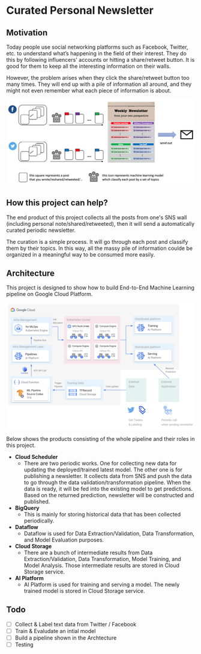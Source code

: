 # Curated Personal Newsletter

## Motivation
Today people use social networking platforms such as Facebook, Twitter, etc. to understand what’s happening in the field of their interest. They do this by following influencers' accounts or hitting a share/retweet button. It is good for them to keep all the interesting information on their walls.

However, the problem arises when they click the share/retweet button too many times. They will end up with a pile of information all around, and they might not even remember what each piece of information is about.

![](./assets/image/overview.png)

## How this project can help?
The end product of this project collects all the posts from one's SNS wall (including personal note/shared/retweeted), then it will send a automatically curated periodic newsletter. 

The curation is a simple process. It will go through each post and classify them by their topics. In this way, all the massy pile of information coulde be organized in a meaningful way to be consumed more easily.

## Architecture
This project is designed to show how to build End-to-End Machine Learning pipeline on Google Cloud Platform. 

![](./assets/image/architecture_v2.png)

Below shows the products consisting of the whole pipeline and their roles in this project.
- **Cloud Scheduler**
  - There are two periodic works. One for collecting new data for updating the deployed/trained latest model. The other one is for publishing a newsletter. It collects data from SNS and push the data to go through the data validation/transformation pipeline. When the data is ready, it will be fed into the existing model to get predictions. Based on the returned prediction, newsletter will be constructed and published.
- **BigQuery**
  - This is mainly for storing historical data that has been collected periodically.
- **Dataflow**
  - Dataflow is used for Data Extraction/Validation, Data Transformation, and Model Evaluation purposes. 
- **Cloud Storage**
  - There are a bunch of intermediate results from Data Extraction/Validation, Data Transformation, Model Training, and Model Analysis. Those intermediate results are stored in Cloud Storage service.
- **AI Platform**
  - AI Platform is used for training and serving a model. The newly trained model is stored in Cloud Storage service.

## Todo
- [ ] Collect & Label text data from Twitter / Facebook
- [ ] Train & Evaludate an intial model 
- [ ] Build a pipeline shown in the Archtecture
- [ ] Testing
